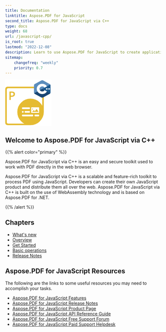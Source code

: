 ```yaml
---
title: Documentation
linktitle: Aspose.PDF for JavaScript
second_title: Aspose.PDF for JavaScript via C++
type: docs
weight: 68
url: /javascript-cpp/
is_root: true
lastmod: "2022-12-08"
description: Learn to use Aspose.PDF for JavaScript to create applications for PDF documents processing in browser.
sitemap:
    changefreq: "weekly"
    priority: 0.7
---
```

![Aspose.PDF for JavaScript logo image](aspose_pdf-for-javascript-cpp.png)

<h2>Welcome to Aspose.PDF for JavaScript via C++</h2>

{{% alert color="primary" %}}

Aspose.PDF for JavaScript via C++ is an easy and secure toolkit used to work with PDF directly in the web browser.

Aspose.PDF for JavaScript via C++ is a scalable and feature-rich toolkit to process PDF using JavaScript. Developers can create their own JavaScript product and distribute them all over the web. Aspose.PDF for JavaScript via C++ is built on the use of WebAssembly technology and is based on Aspose.PDF for .NET.

{{% /alert %}}

<h2>Chapters</h2>

- [What's new](/pdf/javascript-cpp/whatsnew/)
- [Overview](/pdf/javascript-cpp/overview/)
- [Get Started](/pdf/javascript-cpp/get-started/)
- [Basic operations](/pdf/javascript-cpp/basic-operations/)
- [Release Notes](/pdf/javascript-cpp/release-notes/)

<h2>Aspose.PDF for JavaScript Resources</h2>

The following are the links to some useful resources you may need to accomplish your tasks.

- [Aspose.PDF for JavaScript Features](/pdf/javascript-cpp/key-features/)
- [Aspose.PDF for JavaScript Release Notes](/pdf/javascript-cpp/release-notes/)
- [Aspose.PDF for JavaScript Product Page](https://products.aspose.com/pdf/javascript-cpp/)
- [Aspose.PDF for JavaScript API Reference Guide](https://reference.aspose.com/pdf/javascript-cpp/)
- [Aspose.PDF for JavaScript Free Support Forum](https://forum.aspose.com/c/pdf/10)
- [Aspose.PDF for JavaScript Paid Support Helpdesk](https://helpdesk.aspose.com/)
